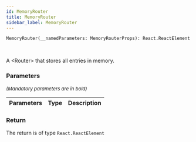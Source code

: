 ```yaml
---
id: MemoryRouter
title: MemoryRouter
sidebar_label: MemoryRouter
---
```


```tsx
MemoryRouter(__namedParameters: MemoryRouterProps): React.ReactElement
```
<br/>

A <Router\> that stores all entries in memory.

### Parameters

<font size="2"><i>(Mandatory parameters are in bold)</i></font>

| Parameters | Type | Description |
| --------- | ---- | ----------- |


### Return



The return is of type <code>React.ReactElement</code>
